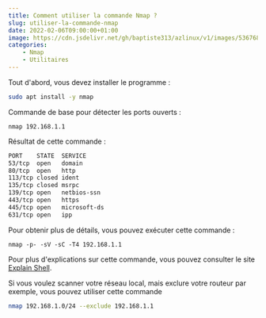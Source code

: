 ```yaml
---
title: Comment utiliser la commande Nmap ?
slug: utiliser-la-commande-nmap
date: 2022-02-06T09:00:00+01:00
image: https://cdn.jsdelivr.net/gh/baptiste313/azlinux/v1/images/5367685/raw.webp
categories:
    - Nmap
    - Utilitaires
--- 
```


Tout d'abord, vous devez installer le programme :

```bash
sudo apt install -y nmap
```

Commande de base pour détecter les ports ouverts :

```
nmap 192.168.1.1
```

Résultat de cette commande :

```txt
PORT    STATE  SERVICE
53/tcp  open   domain
80/tcp  open   http
113/tcp closed ident
135/tcp closed msrpc
139/tcp open   netbios-ssn
443/tcp open   https
445/tcp open   microsoft-ds
631/tcp open   ipp
```

Pour obtenir plus de détails, vous pouvez exécuter cette commande :

```
nmap -p- -sV -sC -T4 192.168.1.1
```

Pour plus d'explications sur cette commande, vous pouvez consulter le site [Explain Shell](https://explainshell.com/explain?cmd=nmap+-p-+-sV+-sC+-T4+192.168.1.1).

Si vous voulez scanner votre réseau local, mais exclure votre routeur par exemple, vous pouvez utiliser cette commande

```bash
nmap 192.168.1.0/24 --exclude 192.168.1.1
```

